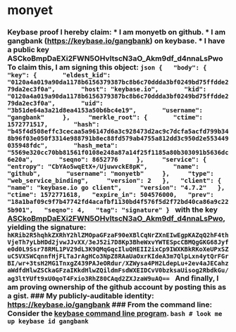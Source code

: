 # monyet
### Keybase proof  I hereby claim:    * I am monyetb on github.   * I am gangbank (https://keybase.io/gangbank) on keybase.   * I have a public key ASCkoBmpDaEXi2FWN5OHvItscN3aO_Akm9df_d4nnaLsPwo  To claim this, I am signing this object:  ```json {   "body": {     "key": {       "eldest_kid": "0120a4a019a90da1178b6156379387bc8b6c70ddda3bf0249bd75ffdde279da2ec3f0a",       "host": "keybase.io",       "kid": "0120a4a019a90da1178b6156379387bc8b6c70ddda3bf0249bd75ffdde279da2ec3f0a",       "uid": "3b51de64a3a21d8ea4153a50b6bc4e19",       "username": "gangbank"     },     "merkle_root": {       "ctime": 1572771517,       "hash": "b45f4d508effc3cecaa5a96147d6a3c928473d2ac9c7dcfa5acfd799b348b96f03e050f3314e988791b8ec88fd579ab4755a812dd3c950d2e553449035948fdc",       "hash_meta": "5569e320cc70bb81561f0108e248a87a14f25f1185a80b303091b5636dc6e20a",       "seqno": 8652776     },     "service": {       "entropy": "CbYAo5wqEtX+/UjuwvckE8pK",       "name": "github",       "username": "monyetb"     },     "type": "web_service_binding",     "version": 2   },   "client": {     "name": "keybase.io go client",     "version": "4.7.2"   },   "ctime": 1572771618,   "expire_in": 504576000,   "prev": "18a1baf09c9f7b47742fd4acafbf1130bd4f576f5d2f72bd40ca86a9c225b901",   "seqno": 4,   "tag": "signature" } ```  with the key [ASCkoBmpDaEXi2FWN5OHvItscN3aO_Akm9df_d4nnaLsPwo](https://keybase.io/gangbank), yielding the signature:  ``` hKRib2R5hqhkZXRhY2hlZMOpaGFzaF90eXBlCqNrZXnEIwEgpKAZqQ2hF4thVjeTh7yLbHDd2jvwJJvXX/3eJ52i7D8Kp3BheWxvYWTESpcCBMQgGKG68Jyfe0d0L9Ssr78RML1PV29dL3K9QMqGqcIluQHEII2ixCp9IWXKBkRKoXeUPxSZuC5VXSWCqnnfHjFLTaJrAgHCo3NpZ8RAaUaOxrKIdeA3m7QlpLxn4ytQrFGrBI/wr+3tsH2MG1TnxgZ439PAJeORdur/XZWysa4PH2LdepLu+2ev4aJECahzaWdfdHlwZSCkaGFzaIKkdHlwZQildmFsdWXEIDCvV0bzksaUisog2RbdkGu/ag3ltYUft9xU0qoT4Fxio3RhZ80CAqd2ZXJzaW9uAQ==  ```  And finally, I am proving ownership of the github account by posting this as a gist.  ### My publicly-auditable identity:  https://keybase.io/gangbank  ### From the command line:  Consider the [keybase command line program](https://keybase.io/download).  ```bash # look me up keybase id gangbank ```
